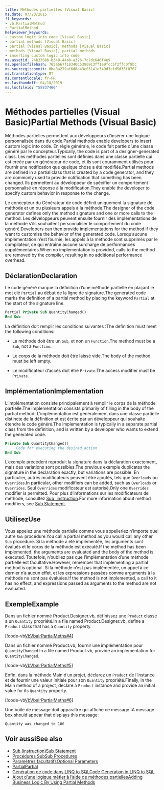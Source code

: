 ```yaml
---
title: Méthodes partielles (Visual Basic)
ms.date: 07/20/2015
f1_keywords:
- vb.PartialMethod
- PartialMethod
helpviewer_keywords:
- custom logic into code [Visual Basic]
- partial methods [Visual Basic]
- partial [Visual Basic], methods [Visual Basic]
- methods [Visual Basic], partial methods
- inserting custom logic into code
ms.assetid: 74b3368b-b348-44a0-a326-7d7dc646f4e9
ms.openlocfilehash: 765a667f18340c53909c3ff1e9fcc5f2ffc0f9bc
ms.sourcegitcommit: 0be8a279af6d8a43e03141e349d3efd5d35f8767
ms.translationtype: MT
ms.contentlocale: fr-FR
ms.lasthandoff: 04/18/2019
ms.locfileid: "58837466"
---
```

# <a name="partial-methods-visual-basic"></a><span data-ttu-id="30c6f-102">Méthodes partielles (Visual Basic)</span><span class="sxs-lookup"><span data-stu-id="30c6f-102">Partial Methods (Visual Basic)</span></span>
<span data-ttu-id="30c6f-103">Méthodes partielles permettent aux développeurs d’insérer une logique personnalisée dans du code.</span><span class="sxs-lookup"><span data-stu-id="30c6f-103">Partial methods enable developers to insert custom logic into code.</span></span> <span data-ttu-id="30c6f-104">En règle générale, le code fait partie d’une classe généré par le concepteur.</span><span class="sxs-lookup"><span data-stu-id="30c6f-104">Typically, the code is part of a designer-generated class.</span></span> <span data-ttu-id="30c6f-105">Les méthodes partielles sont définies dans une classe partielle qui est créée par un générateur de code, et ils sont couramment utilisés pour fournir une notification que quelque chose a été modifiée.</span><span class="sxs-lookup"><span data-stu-id="30c6f-105">Partial methods are defined in a partial class that is created by a code generator, and they are commonly used to provide notification that something has been changed.</span></span> <span data-ttu-id="30c6f-106">Ils permettent au développeur de spécifier un comportement personnalisé en réponse à la modification.</span><span class="sxs-lookup"><span data-stu-id="30c6f-106">They enable the developer to specify custom behavior in response to the change.</span></span>  
  
 <span data-ttu-id="30c6f-107">Le concepteur du Générateur de code définit uniquement la signature de méthode et un ou plusieurs appels à la méthode.</span><span class="sxs-lookup"><span data-stu-id="30c6f-107">The designer of the code generator defines only the method signature and one or more calls to the method.</span></span> <span data-ttu-id="30c6f-108">Les développeurs peuvent ensuite fournir des implémentations de la méthode s’ils souhaitent personnaliser le comportement du code généré.</span><span class="sxs-lookup"><span data-stu-id="30c6f-108">Developers can then provide implementations for the method if they want to customize the behavior of the generated code.</span></span> <span data-ttu-id="30c6f-109">Lorsqu’aucune implémentation n’est fournie, les appels à la méthode sont supprimés par le compilateur, ce qui entraîne aucune surcharge de performances supplémentaires.</span><span class="sxs-lookup"><span data-stu-id="30c6f-109">When no implementation is provided, calls to the method are removed by the compiler, resulting in no additional performance overhead.</span></span>  
  
## <a name="declaration"></a><span data-ttu-id="30c6f-110">Déclaration</span><span class="sxs-lookup"><span data-stu-id="30c6f-110">Declaration</span></span>  
 <span data-ttu-id="30c6f-111">Le code généré marque la définition d’une méthode partielle en plaçant le mot clé `Partial` au début de la ligne de signature.</span><span class="sxs-lookup"><span data-stu-id="30c6f-111">The generated code marks the definition of a partial method by placing the keyword `Partial` at the start of the signature line.</span></span>  
  
```vb  
Partial Private Sub QuantityChanged()  
End Sub  
```  
  
 <span data-ttu-id="30c6f-112">La définition doit remplir les conditions suivantes :</span><span class="sxs-lookup"><span data-stu-id="30c6f-112">The definition must meet the following conditions:</span></span>  
  
-   <span data-ttu-id="30c6f-113">La méthode doit être un `Sub`, et non un `Function`.</span><span class="sxs-lookup"><span data-stu-id="30c6f-113">The method must be a `Sub`, not a `Function`.</span></span>  
  
-   <span data-ttu-id="30c6f-114">Le corps de la méthode doit être laissé vide.</span><span class="sxs-lookup"><span data-stu-id="30c6f-114">The body of the method must be left empty.</span></span>  
  
-   <span data-ttu-id="30c6f-115">Le modificateur d’accès doit être `Private`.</span><span class="sxs-lookup"><span data-stu-id="30c6f-115">The access modifier must be `Private`.</span></span>  
  
## <a name="implementation"></a><span data-ttu-id="30c6f-116">Implémentation</span><span class="sxs-lookup"><span data-stu-id="30c6f-116">Implementation</span></span>  
 <span data-ttu-id="30c6f-117">L’implémentation consiste principalement à remplir le corps de la méthode partielle.</span><span class="sxs-lookup"><span data-stu-id="30c6f-117">The implementation consists primarily of filling in the body of the partial method.</span></span> <span data-ttu-id="30c6f-118">L’implémentation est généralement dans une classe partielle distincte de la définition et est écrite par un développeur qui souhaite étendre le code généré.</span><span class="sxs-lookup"><span data-stu-id="30c6f-118">The implementation is typically in a separate partial class from the definition, and is written by a developer who wants to extend the generated code.</span></span>  
  
```vb  
Private Sub QuantityChanged()  
'    Code for executing the desired action.  
End Sub  
```  
  
 <span data-ttu-id="30c6f-119">L’exemple précédent reproduit la signature dans la déclaration exactement, mais des variations sont possibles.</span><span class="sxs-lookup"><span data-stu-id="30c6f-119">The previous example duplicates the signature in the declaration exactly, but variations are possible.</span></span> <span data-ttu-id="30c6f-120">En particulier, autres modificateurs peuvent être ajoutés, tels que `Overloads` ou `Overrides`.</span><span class="sxs-lookup"><span data-stu-id="30c6f-120">In particular, other modifiers can be added, such as `Overloads` or `Overrides`.</span></span> <span data-ttu-id="30c6f-121">Seul `Overrides` modificateur est autorisé.</span><span class="sxs-lookup"><span data-stu-id="30c6f-121">Only one `Overrides` modifier is permitted.</span></span> <span data-ttu-id="30c6f-122">Pour plus d’informations sur les modificateurs de méthode, consultez [Sub, instruction](../../../../visual-basic/language-reference/statements/sub-statement.md).</span><span class="sxs-lookup"><span data-stu-id="30c6f-122">For more information about method modifiers, see [Sub Statement](../../../../visual-basic/language-reference/statements/sub-statement.md).</span></span>  
  
## <a name="use"></a><span data-ttu-id="30c6f-123">Utilisez</span><span class="sxs-lookup"><span data-stu-id="30c6f-123">Use</span></span>  
 <span data-ttu-id="30c6f-124">Vous appelez une méthode partielle comme vous appelleriez n’importe quel autre `Sub` procédure.</span><span class="sxs-lookup"><span data-stu-id="30c6f-124">You call a partial method as you would call any other `Sub` procedure.</span></span> <span data-ttu-id="30c6f-125">Si la méthode a été implémentée, les arguments sont évalués et le corps de la méthode est exécuté.</span><span class="sxs-lookup"><span data-stu-id="30c6f-125">If the method has been implemented, the arguments are evaluated and the body of the method is executed.</span></span> <span data-ttu-id="30c6f-126">Toutefois, n’oubliez pas que l’implémentation d’une méthode partielle est facultative.</span><span class="sxs-lookup"><span data-stu-id="30c6f-126">However, remember that implementing a partial method is optional.</span></span> <span data-ttu-id="30c6f-127">Si la méthode n’est pas implémentée, un appel à ce dernier n’a aucun effet, et les expressions passées comme arguments à la méthode ne sont pas évaluées.</span><span class="sxs-lookup"><span data-stu-id="30c6f-127">If the method is not implemented, a call to it has no effect, and expressions passed as arguments to the method are not evaluated.</span></span>  
  
## <a name="example"></a><span data-ttu-id="30c6f-128">Exemple</span><span class="sxs-lookup"><span data-stu-id="30c6f-128">Example</span></span>  
 <span data-ttu-id="30c6f-129">Dans un fichier nommé Product.Designer.vb, définissez une `Product` classe a un `Quantity` propriété.</span><span class="sxs-lookup"><span data-stu-id="30c6f-129">In a file named Product.Designer.vb, define a `Product` class that has a `Quantity` property.</span></span>  
  
 [!code-vb[VbVbalrPartialMeths#4](~/samples/snippets/visualbasic/VS_Snippets_VBCSharp/VbVbalrPartialMeths/VB/Class1.vb#4)]  
  
 <span data-ttu-id="30c6f-130">Dans un fichier nommé Product.vb, fournir une implémentation pour `QuantityChanged`.</span><span class="sxs-lookup"><span data-stu-id="30c6f-130">In a file named Product.vb, provide an implementation for `QuantityChanged`.</span></span>  
  
 [!code-vb[VbVbalrPartialMeths#5](~/samples/snippets/visualbasic/VS_Snippets_VBCSharp/VbVbalrPartialMeths/VB/Class1.vb#5)]  
  
 <span data-ttu-id="30c6f-131">Enfin, dans la méthode Main d’un projet, déclarez un `Product` de l’instance et de fournir une valeur initiale pour son `Quantity` propriété.</span><span class="sxs-lookup"><span data-stu-id="30c6f-131">Finally, in the Main method of a project, declare a `Product` instance and provide an initial value for its `Quantity` property.</span></span>  
  
 [!code-vb[VbVbalrPartialMeths#6](~/samples/snippets/visualbasic/VS_Snippets_VBCSharp/VbVbalrPartialMeths/VB/Class1.vb#6)]  
  
 <span data-ttu-id="30c6f-132">Une boîte de message doit apparaître qui affiche ce message :</span><span class="sxs-lookup"><span data-stu-id="30c6f-132">A message box should appear that displays this message:</span></span>  
  
 `Quantity was changed to 100`  
  
## <a name="see-also"></a><span data-ttu-id="30c6f-133">Voir aussi</span><span class="sxs-lookup"><span data-stu-id="30c6f-133">See also</span></span>

- [<span data-ttu-id="30c6f-134">Sub (instruction)</span><span class="sxs-lookup"><span data-stu-id="30c6f-134">Sub Statement</span></span>](../../../../visual-basic/language-reference/statements/sub-statement.md)
- [<span data-ttu-id="30c6f-135">Procédures Sub</span><span class="sxs-lookup"><span data-stu-id="30c6f-135">Sub Procedures</span></span>](./sub-procedures.md)
- [<span data-ttu-id="30c6f-136">Paramètres facultatifs</span><span class="sxs-lookup"><span data-stu-id="30c6f-136">Optional Parameters</span></span>](./optional-parameters.md)
- [<span data-ttu-id="30c6f-137">Partial</span><span class="sxs-lookup"><span data-stu-id="30c6f-137">Partial</span></span>](../../../../visual-basic/language-reference/modifiers/partial.md)
- [<span data-ttu-id="30c6f-138">Génération de code dans LINQ to SQL</span><span class="sxs-lookup"><span data-stu-id="30c6f-138">Code Generation in LINQ to SQL</span></span>](../../../../framework/data/adonet/sql/linq/code-generation-in-linq-to-sql.md)
- [<span data-ttu-id="30c6f-139">Ajout d’une logique métier à l’aide de méthodes partielles</span><span class="sxs-lookup"><span data-stu-id="30c6f-139">Adding Business Logic By Using Partial Methods</span></span>](../../../../framework/data/adonet/sql/linq/adding-business-logic-by-using-partial-methods.md)
